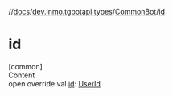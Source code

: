 //[docs](../../../index.md)/[dev.inmo.tgbotapi.types](../index.md)/[CommonBot](index.md)/[id](id.md)



# id  
[common]  
Content  
open override val [id](id.md): [UserId](../index.md#%5Bdev.inmo.tgbotapi.types%2FUserId%2F%2F%2FPointingToDeclaration%2F%5D%2FClasslikes%2F625018081)  



